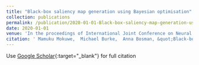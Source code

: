 ```yaml
---
title: "Black-box saliency map generation using Bayesian optimisation"
collection: publications
permalink: /publication/2020-01-01-Black-box-saliency-map-generation-using-Bayesian-optimisation
date: 2020-01-01
venue: 'In the proceedings of International Joint Conference on Neural Networks (IJCNN)'
citation: ' Mamuku Mokuwe,  Michael Burke,  Anna Bosman, &quot;Black-box saliency map generation using Bayesian optimisation.&quot; In the proceedings of International Joint Conference on Neural Networks (IJCNN), 2020.'
---
```

Use [Google Scholar](https://scholar.google.com/scholar?q=Black+box+saliency+map+generation+using+Bayesian+optimisation){:target="_blank"} for full citation